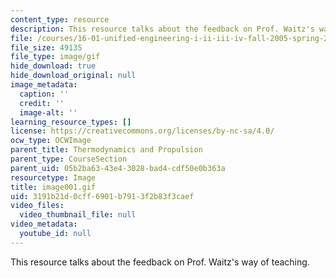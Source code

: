 ```yaml
---
content_type: resource
description: This resource talks about the feedback on Prof. Waitz's way of teaching.
file: /courses/16-01-unified-engineering-i-ii-iii-iv-fall-2005-spring-2006/3191b21d0cff6901b7913f2b83f3caef_image001.gif
file_size: 49135
file_type: image/gif
hide_download: true
hide_download_original: null
image_metadata:
  caption: ''
  credit: ''
  image-alt: ''
learning_resource_types: []
license: https://creativecommons.org/licenses/by-nc-sa/4.0/
ocw_type: OCWImage
parent_title: Thermodynamics and Propulsion
parent_type: CourseSection
parent_uid: 05b2ba63-43e4-3028-bad4-cdf50e0b363a
resourcetype: Image
title: image001.gif
uid: 3191b21d-0cff-6901-b791-3f2b83f3caef
video_files:
  video_thumbnail_file: null
video_metadata:
  youtube_id: null
---
```

This resource talks about the feedback on Prof. Waitz's way of teaching.